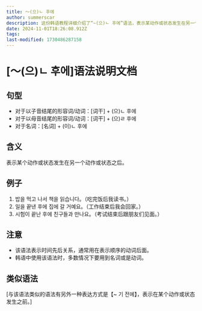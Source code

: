 ```yaml
---
title: 〜(으)ㄴ 후에
author: summerscar
description: 这份韩语教程详细介绍了“~(으)ㄴ 후에”语法，表示某动作或状态发生在另一个之后。适用于名词、形容词/动词结尾情况。举例 吃饭后读书。更多细节请查看原文。
date: 2024-11-01T18:26:08.912Z
tags:
last-modified: 1730486287158
---
```


# [〜(으)ㄴ 후에]语法说明文档
## 句型
- 对于以子音结尾的形容词/动词：[词干] + (으)ㄴ 후에
- 对于以母音结尾的形容词/动词：[词干] + (으)ㄹ 후에
- 对于名词：[名词] + (이)ㄴ 후에
## 含义
表示某个动作或状态发生在另一个动作或状态之后。
## 例子
1. <Speak>밥을 먹고 나서 책을 읽습니다。</Speak>（吃完饭后我读书。）
2. <Speak>일을 끝낸 후에 집에 갈 거예요。</Speak>（工作结束后我会回家。）
3. <Speak>시험이 끝난 후에 친구들과 만나요。</Speak>（考试结束后跟朋友们见面。）
## 注意
- 该语法表示时间先后关系，通常用在表示顺序的动词后面。
- 韩语中使用该语法时，多数情况下要用到名词或是动词。
## 类似语法
[与该语法类似的语法有另外一种表达方式是【~ 기 전에】，表示在某个动作或状态发生之前。]
